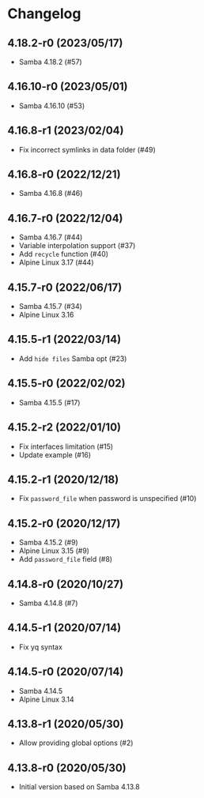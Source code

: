 # Changelog

## 4.18.2-r0 (2023/05/17)

* Samba 4.18.2 (#57)

## 4.16.10-r0 (2023/05/01)

* Samba 4.16.10 (#53)

## 4.16.8-r1 (2023/02/04)

* Fix incorrect symlinks in data folder (#49)

## 4.16.8-r0 (2022/12/21)

* Samba 4.16.8 (#46)

## 4.16.7-r0 (2022/12/04)

* Samba 4.16.7 (#44)
* Variable interpolation support (#37)
* Add `recycle` function (#40)
* Alpine Linux 3.17 (#44)

## 4.15.7-r0 (2022/06/17)

* Samba 4.15.7 (#34)
* Alpine Linux 3.16

## 4.15.5-r1 (2022/03/14)

* Add `hide files` Samba opt (#23)

## 4.15.5-r0 (2022/02/02)

* Samba 4.15.5 (#17)

## 4.15.2-r2 (2022/01/10)

* Fix interfaces limitation (#15)
* Update example (#16)

## 4.15.2-r1 (2020/12/18)

* Fix `password_file` when password is unspecified (#10)

## 4.15.2-r0 (2020/12/17)

* Samba 4.15.2 (#9)
* Alpine Linux 3.15 (#9)
* Add `password_file` field (#8)

## 4.14.8-r0 (2020/10/27)

* Samba 4.14.8 (#7)

## 4.14.5-r1 (2020/07/14)

* Fix yq syntax

## 4.14.5-r0 (2020/07/14)

* Samba 4.14.5
* Alpine Linux 3.14

## 4.13.8-r1 (2020/05/30)

* Allow providing global options (#2)

## 4.13.8-r0 (2020/05/30)

* Initial version based on Samba 4.13.8
